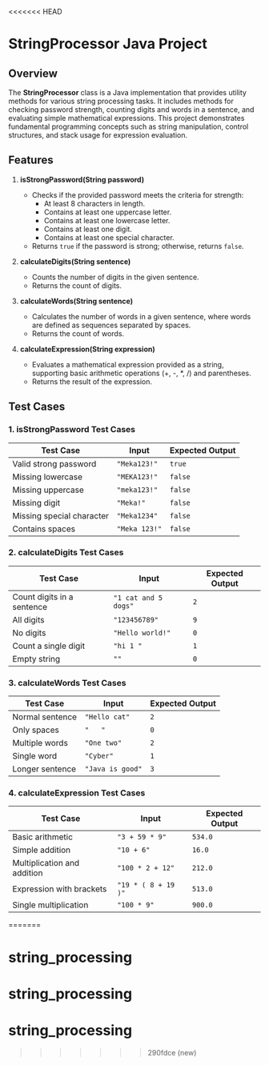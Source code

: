 <<<<<<< HEAD

# StringProcessor Java Project

## Overview

The **StringProcessor** class is a Java implementation that provides utility methods for various string processing tasks. It includes methods for checking password strength, counting digits and words in a sentence, and evaluating simple mathematical expressions. This project demonstrates fundamental programming concepts such as string manipulation, control structures, and stack usage for expression evaluation.

## Features

1. **isStrongPassword(String password)**  
   - Checks if the provided password meets the criteria for strength:
     - At least 8 characters in length.
     - Contains at least one uppercase letter.
     - Contains at least one lowercase letter.
     - Contains at least one digit.
     - Contains at least one special character.
   - Returns `true` if the password is strong; otherwise, returns `false`.

2. **calculateDigits(String sentence)**  
   - Counts the number of digits in the given sentence.
   - Returns the count of digits.

3. **calculateWords(String sentence)**  
   - Calculates the number of words in a given sentence, where words are defined as sequences separated by spaces.
   - Returns the count of words.

4. **calculateExpression(String expression)**  
   - Evaluates a mathematical expression provided as a string, supporting basic arithmetic operations (+, -, *, /) and parentheses.
   - Returns the result of the expression.
## Test Cases

### 1. **isStrongPassword Test Cases**
| Test Case                          | Input                   | Expected Output |
|------------------------------------|-------------------------|------------------|
| Valid strong password               | `"Meka123!"`            | `true`           |
| Missing lowercase                   | `"MEKA123!"`            | `false`          |
| Missing uppercase                   | `"meka123!"`            | `false`          |
| Missing digit                       | `"Meka!"`               | `false`          |
| Missing special character           | `"Meka1234"`            | `false`          |
| Contains spaces                     | `"Meka 123!"`           | `false`          |

### 2. **calculateDigits Test Cases**
| Test Case                              | Input                          | Expected Output |
|----------------------------------------|--------------------------------|------------------|
| Count digits in a sentence             | `"1 cat and 5 dogs"`          | `2`              |
| All digits                             | `"123456789"`                  | `9`              |
| No digits                              | `"Hello world!"`               | `0`              |
| Count a single digit                   | `"hi 1 "`                       | `1`              |
| Empty string                           | `""`                           | `0`              |

### 3. **calculateWords Test Cases**
| Test Case                          | Input                       | Expected Output |
|------------------------------------|-----------------------------|------------------|
| Normal sentence                     | `"Hello cat"`               | `2`              |
| Only spaces                        | `"   "`                      | `0`              |
| Multiple words                     | `"One two"`                 | `2`              |
| Single word                        | `"Cyber"`                   | `1`              |
| Longer sentence                    | `"Java is good"`            | `3`              |

### 4. **calculateExpression Test Cases**
| Test Case                              | Input                             | Expected Output |
|----------------------------------------|-----------------------------------|------------------|
| Basic arithmetic                       | `"3 + 59 * 9"`                    | `534.0`          |
| Simple addition                        | `"10 + 6"`                        | `16.0`           |
| Multiplication and addition            | `"100 * 2 + 12"`                 | `212.0`          |
| Expression with brackets               | `"19 * ( 8 + 19 )"`              | `513.0`          |
| Single multiplication                  | `"100 * 9"`                       | `900.0`          |
=======
# string_processing
# string_processing
# string_processing
>>>>>>> 290fdce (new)
